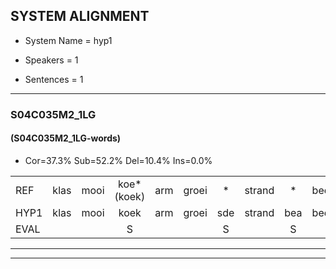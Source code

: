 
## SYSTEM ALIGNMENT

- System Name = hyp1

- Speakers = 1

- Sentences = 1

---

### S04C035M2_1LG

#### (S04C035M2_1LG-words)

- Cor=37.3%	Sub=52.2%	Del=10.4%	Ins=0.0%

|  |  |  |  |  |  |  |  |  |  |  |  |  |  |  |  |  |  |  |  |  |  |  |  |  |  |  |  |  |  |  |  |  |  |  |  |  |  |  |  |  |  |  |  |  |  |  |  |  |  |  |  |  |  |  |  |  |  |  |  |  |  |  |  |  |  |  |  |
|:--- |:---:|:---:|:---:|:---:|:---:|:---:|:---:|:---:|:---:|:---:|:---:|:---:|:---:|:---:|:---:|:---:|:---:|:---:|:---:|:---:|:---:|:---:|:---:|:---:|:---:|:---:|:---:|:---:|:---:|:---:|:---:|:---:|:---:|:---:|:---:|:---:|:---:|:---:|:---:|:---:|:---:|:---:|:---:|:---:|:---:|:---:|:---:|:---:|:---:|:---:|:---:|:---:|:---:|:---:|:---:|:---:|:---:|:---:|:---:|:---:|:---:|:---:|:---:|:---:|:---:|:---:|:---:|
| REF | klas | mooi | koe*(koek) | arm | groei | * | strand | * | bed | eerst | voor | * | * | draai | * | * | * | sjaal | * | herfst | duur | * | straat | * | * | * | leeuw | * | * | * | clown | hoek | * | krant | hout | vriend | * | * | gauw | chips | * | * | groen | feest | reis | jas | huis | paard | * | * | vijf | muts | * | * | * | nieuw | kind | bang | oog | zacht | schoen | * | plas | neus | * | knoop | plank |
| HYP1 | klas | mooi | koek | arm | groei | sde | strand | bea | bed | eerst | veur | dor | drooi | drai | slai | sna | sna | sstiin | s | herfst | duur |  | strandstraat | ua | nu | m | leeuw | k | kl | klur | korn | hoek |  | krant |  |  | had | vra | vreemd | gouw | kim | kims | goen | feest | res | jas | huis | paard |  |  |  | vavia | vif | mn | munt | nieuw | kind | bang | oog | zacht | schoen | platu | plas | neus | kna | knoop | pupilang |
| EVAL |  |  | S |  |  | S |  | S |  |  | S | S | S | S | S | S | S | S | S |  |  | D | S | S | S | S |  | S | S | S | S |  | D |  | D | D | S | S | S | S | S | S | S |  | S |  |  |  | D | D | D | S | S | S | S |  |  |  |  |  |  | S |  |  | S |  | S |
---

---
